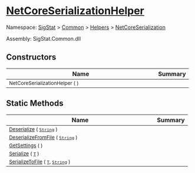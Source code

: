 # [NetCoreSerializationHelper](./NetCoreSerializationHelper.md)

Namespace: [SigStat]() > [Common](./../../README.md) > [Helpers](./../README.md) > [NetCoreSerialization](./README.md)

Assembly: SigStat.Common.dll


## Constructors

| Name | Summary | 
| --- | --- | 
| <sub>NetCoreSerializationHelper (  )</sub><img width=200/>| <sub></sub>| <br>


## Static Methods

| Name | Summary | 
| --- | --- | 
| <sub>[Deserialize](./Methods/NetCoreSerializationHelper-100664081.md) ( [`String`](https://docs.microsoft.com/en-us/dotnet/api/System.String) )</sub><img width=200/>| <sub></sub>| <br>
| <sub>[DeserializeFromFile](./Methods/NetCoreSerializationHelper-100664084.md) ( [`String`](https://docs.microsoft.com/en-us/dotnet/api/System.String) )</sub><img width=200/>| <sub></sub>| <br>
| <sub>[GetSettings](./Methods/NetCoreSerializationHelper-100664080.md) (  )</sub><img width=200/>| <sub></sub>| <br>
| <sub>[Serialize](./Methods/NetCoreSerializationHelper-100664082.md) ( [`T`](./NetCoreSerializationHelper.md) )</sub><img width=200/>| <sub></sub>| <br>
| <sub>[SerializeToFile](./Methods/NetCoreSerializationHelper-100664083.md) ( [`T`](./NetCoreSerializationHelper.md), [`String`](https://docs.microsoft.com/en-us/dotnet/api/System.String) )</sub><img width=200/>| <sub></sub>| <br>


